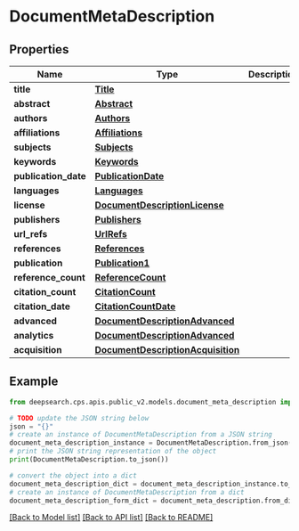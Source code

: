 # DocumentMetaDescription


## Properties

Name | Type | Description | Notes
------------ | ------------- | ------------- | -------------
**title** | [**Title**](Title.md) |  | [optional] 
**abstract** | [**Abstract**](Abstract.md) |  | [optional] 
**authors** | [**Authors**](Authors.md) |  | [optional] 
**affiliations** | [**Affiliations**](Affiliations.md) |  | [optional] 
**subjects** | [**Subjects**](Subjects.md) |  | [optional] 
**keywords** | [**Keywords**](Keywords.md) |  | [optional] 
**publication_date** | [**PublicationDate**](PublicationDate.md) |  | [optional] 
**languages** | [**Languages**](Languages.md) |  | [optional] 
**license** | [**DocumentDescriptionLicense**](DocumentDescriptionLicense.md) |  | [optional] 
**publishers** | [**Publishers**](Publishers.md) |  | [optional] 
**url_refs** | [**UrlRefs**](UrlRefs.md) |  | [optional] 
**references** | [**References**](References.md) |  | [optional] 
**publication** | [**Publication1**](Publication1.md) |  | [optional] 
**reference_count** | [**ReferenceCount**](ReferenceCount.md) |  | [optional] 
**citation_count** | [**CitationCount**](CitationCount.md) |  | [optional] 
**citation_date** | [**CitationCountDate**](CitationCountDate.md) |  | [optional] 
**advanced** | [**DocumentDescriptionAdvanced**](DocumentDescriptionAdvanced.md) |  | [optional] 
**analytics** | [**DocumentDescriptionAdvanced**](DocumentDescriptionAdvanced.md) |  | [optional] 
**acquisition** | [**DocumentDescriptionAcquisition**](DocumentDescriptionAcquisition.md) |  | [optional] 

## Example

```python
from deepsearch.cps.apis.public_v2.models.document_meta_description import DocumentMetaDescription

# TODO update the JSON string below
json = "{}"
# create an instance of DocumentMetaDescription from a JSON string
document_meta_description_instance = DocumentMetaDescription.from_json(json)
# print the JSON string representation of the object
print(DocumentMetaDescription.to_json())

# convert the object into a dict
document_meta_description_dict = document_meta_description_instance.to_dict()
# create an instance of DocumentMetaDescription from a dict
document_meta_description_form_dict = document_meta_description.from_dict(document_meta_description_dict)
```
[[Back to Model list]](../README.md#documentation-for-models) [[Back to API list]](../README.md#documentation-for-api-endpoints) [[Back to README]](../README.md)


